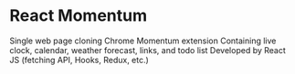 # React Momentum

Single web page cloning Chrome Momentum extension
Containing live clock, calendar, weather forecast, links, and todo list
Developed by React JS (fetching API, Hooks, Redux, etc.)
